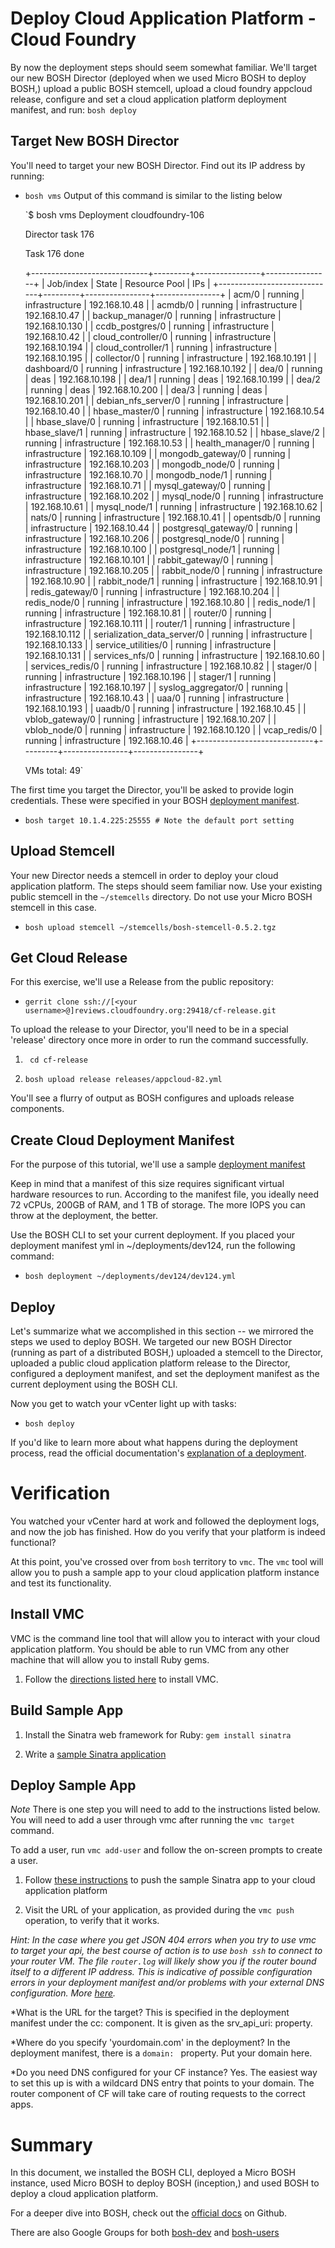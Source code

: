 # Deploy Cloud Application Platform - Cloud Foundry #

By now the deployment steps should seem somewhat familiar. We'll target our new BOSH Director (deployed when we used Micro BOSH to deploy BOSH,) upload a public BOSH stemcell, upload a cloud foundry appcloud release, configure and set a cloud application platform deployment manifest, and run: `bosh deploy`
 
## Target New BOSH Director ##

You'll need to target your new BOSH Director. Find out its IP address by running:

+ `bosh vms`
   Output of this command is similar to the listing below

   `$ bosh vms
    Deployment cloudfoundry-106
    
    Director task 176
    
    Task 176 done
    
    +-----------------------------+---------+----------------+----------------+
    | Job/index                   | State   | Resource Pool  | IPs            |
    +-----------------------------+---------+----------------+----------------+
    | acm/0                       | running | infrastructure | 192.168.10.48  |
    | acmdb/0                     | running | infrastructure | 192.168.10.47  |
    | backup_manager/0            | running | infrastructure | 192.168.10.130 |
    | ccdb_postgres/0             | running | infrastructure | 192.168.10.42  |
    | cloud_controller/0          | running | infrastructure | 192.168.10.194 |
    | cloud_controller/1          | running | infrastructure | 192.168.10.195 |
    | collector/0                 | running | infrastructure | 192.168.10.191 |
    | dashboard/0                 | running | infrastructure | 192.168.10.192 |
    | dea/0                       | running | deas           | 192.168.10.198 |
    | dea/1                       | running | deas           | 192.168.10.199 |
    | dea/2                       | running | deas           | 192.168.10.200 |
    | dea/3                       | running | deas           | 192.168.10.201 |
    | debian_nfs_server/0         | running | infrastructure | 192.168.10.40  |
    | hbase_master/0              | running | infrastructure | 192.168.10.54  |
    | hbase_slave/0               | running | infrastructure | 192.168.10.51  |
    | hbase_slave/1               | running | infrastructure | 192.168.10.52  |
    | hbase_slave/2               | running | infrastructure | 192.168.10.53  |
    | health_manager/0            | running | infrastructure | 192.168.10.109 |
    | mongodb_gateway/0           | running | infrastructure | 192.168.10.203 |
    | mongodb_node/0              | running | infrastructure | 192.168.10.70  |
    | mongodb_node/1              | running | infrastructure | 192.168.10.71  |
    | mysql_gateway/0             | running | infrastructure | 192.168.10.202 |
    | mysql_node/0                | running | infrastructure | 192.168.10.61  |
    | mysql_node/1                | running | infrastructure | 192.168.10.62  |
    | nats/0                      | running | infrastructure | 192.168.10.41  |
    | opentsdb/0                  | running | infrastructure | 192.168.10.44  |
    | postgresql_gateway/0        | running | infrastructure | 192.168.10.206 |
    | postgresql_node/0           | running | infrastructure | 192.168.10.100 |
    | postgresql_node/1           | running | infrastructure | 192.168.10.101 |
    | rabbit_gateway/0            | running | infrastructure | 192.168.10.205 |
    | rabbit_node/0               | running | infrastructure | 192.168.10.90  |
    | rabbit_node/1               | running | infrastructure | 192.168.10.91  |
    | redis_gateway/0             | running | infrastructure | 192.168.10.204 |
    | redis_node/0                | running | infrastructure | 192.168.10.80  |
    | redis_node/1                | running | infrastructure | 192.168.10.81  |
    | router/0                    | running | infrastructure | 192.168.10.111 |
    | router/1                    | running | infrastructure | 192.168.10.112 |
    | serialization_data_server/0 | running | infrastructure | 192.168.10.133 |
    | service_utilities/0         | running | infrastructure | 192.168.10.131 |
    | services_nfs/0              | running | infrastructure | 192.168.10.60  |
    | services_redis/0            | running | infrastructure | 192.168.10.82  |
    | stager/0                    | running | infrastructure | 192.168.10.196 |
    | stager/1                    | running | infrastructure | 192.168.10.197 |
    | syslog_aggregator/0         | running | infrastructure | 192.168.10.43  |
    | uaa/0                       | running | infrastructure | 192.168.10.193 |
    | uaadb/0                     | running | infrastructure | 192.168.10.45  |
    | vblob_gateway/0             | running | infrastructure | 192.168.10.207 |
    | vblob_node/0                | running | infrastructure | 192.168.10.120 |
    | vcap_redis/0                | running | infrastructure | 192.168.10.46  |
    +-----------------------------+---------+----------------+----------------+
    
    VMs total: 49`

The first time you target the Director, you'll be asked to provide login credentials. These were specified in your BOSH [deployment manifest](./examples/bosh_manifest.yml).

+ `bosh target 10.1.4.225:25555 # Note the default port setting`


## Upload Stemcell ##

Your new Director needs a stemcell in order to deploy your cloud application platform. The steps should seem familiar now. Use your existing public stemcell in the `~/stemcells` directory. Do not use your Micro BOSH stemcell in this case.

+ `bosh upload stemcell ~/stemcells/bosh-stemcell-0.5.2.tgz`

## Get Cloud Release ##

For this exercise, we'll use a Release from the public repository:

+ `gerrit clone ssh://[<your username>@]reviews.cloudfoundry.org:29418/cf-release.git`

To upload the release to your Director, you'll need to be in a special 'release' directory once more in order to run the command successfully.

1. ` cd cf-release`

1. `bosh upload release releases/appcloud-82.yml`

You'll see a flurry of output as BOSH configures and uploads release components. 

## Create Cloud Deployment Manifest ##

For the purpose of this tutorial, we'll use a sample [deployment manifest](./examples/dev124.yml)

Keep in mind that a manifest of this size requires significant virtual hardware resources to run. According to the manifest file, you ideally need 72 vCPUs, 200GB of RAM, and 1 TB of storage. The more IOPS you can throw at the deployment, the better.

Use the BOSH CLI to set your current deployment. If you placed your deployment manifest yml in ~/deployments/dev124, run the following command: 

+ `bosh deployment ~/deployments/dev124/dev124.yml`


## Deploy ##

Let's summarize what we accomplished in this section -- we mirrored the steps we used to deploy BOSH. We targeted our new BOSH Director (running as part of a distributed BOSH,) uploaded a stemcell to the Director, uploaded a public cloud application platform release to the Director, configured a deployment manifest, and set the deployment manifest as the current deployment using the BOSH CLI. 

Now you get to watch your vCenter light up with tasks:

+ `bosh deploy`

If you'd like to learn more about what happens during the deployment process, read the official documentation's [explanation of a deployment](https://github.com/cloudfoundry/oss-docs/blob/master/bosh/documentation/documentation.md#bosh-deployments).


# Verification #

You watched your vCenter hard at work and followed the deployment logs, and now the job has finished. How do you verify that your platform is indeed functional?

At this point, you've crossed over from `bosh` territory to `vmc`. The `vmc` tool will allow you to push a sample app to your cloud application platform instance and test its functionality.

## Install VMC ##

VMC is the command line tool that will allow you to interact with your cloud application platform. You should be able to run VMC from any other machine that will allow you to install Ruby gems.  

1. Follow the [directions listed here](http://docs.cloudfoundry.com/tools/vmc/installing-vmc.html#installing-vmc-procedure) to install VMC.

## Build Sample App ##

1. Install the Sinatra web framework for Ruby: `gem install sinatra`

1. Write a [sample Sinatra application](http://docs.cloudfoundry.com/tools/vmc/installing-vmc.html#creating-a-simple-sinatra-application) 

## Deploy Sample App ##

*Note* There is one step you will need to add to the instructions listed below. You will need to add a user through vmc after running the `vmc target` command. 

To add a user, run `vmc add-user` and follow the on-screen prompts to create a user.

1. Follow [these instructions](http://docs.cloudfoundry.com/tools/vmc/installing-vmc.html#verifying-the-installation-by-deploying-a-sample-application) to push the sample Sinatra app to your cloud application platform


1. Visit the URL of your application, as provided during the `vmc push` operation, to verify that it works.

*Hint: In the case where you get JSON 404 errors when you try to use vmc to target your api, the best course of action is to use `bosh ssh` to connect to your router VM. The file `router.log` will likely show you if the router bound itself to a different IP address. This is indicative of possible configuration errors in your deployment manifest and/or problems with your external DNS configuration. More [here](https://github.com/cloudfoundry/vcap/issues/37).*

*What is the URL for the target? This is specified in the deployment manifest under the cc: component. It is given as the srv_api_uri: property.

*Where do you specify 'yourdomain.com' in the deployment? In the deployment manifest, there is a `domain: ` property. Put your domain here.

*Do you need DNS configured for your CF instance? Yes. The easiest way to set this up is with a wildcard DNS entry that points to your domain. The router component of CF will take care of routing requests to the correct apps.


# Summary #

In this document, we installed the BOSH CLI, deployed a Micro BOSH instance, used Micro BOSH to deploy BOSH (inception,) and used BOSH to deploy a cloud application platform. 

For a deeper dive into BOSH, check out the [official docs](https://github.com/cloudfoundry/oss-docs/blob/master/bosh/documentation/documentation.md#bosh-deployments) on Github. 

There are also Google Groups for both [bosh-dev](https://groups.google.com/a/cloudfoundry.org/group/bosh-dev/topics?lnk) and [bosh-users](https://groups.google.com/a/cloudfoundry.org/group/bosh-users/topics)

